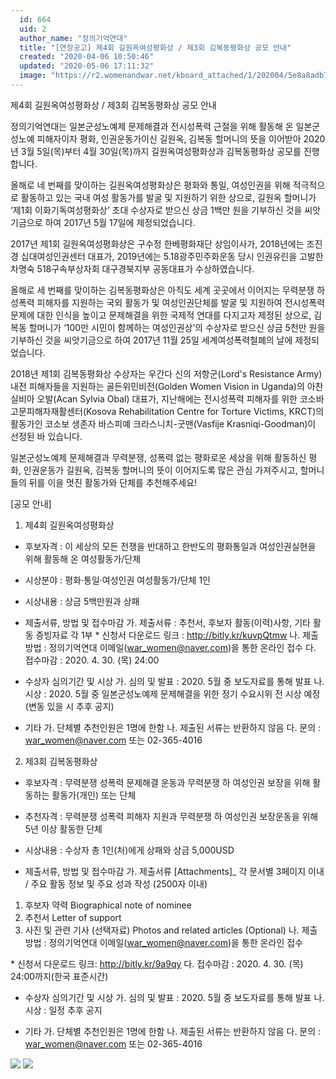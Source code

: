 ```yaml
---
  id: 664
  uid: 2
  author_name: "정의기억연대"
  title: "[연장공고] 제4회 길원옥여성평화상 / 제3회 김복동평화상 공모 안내"
  created: "2020-04-06 10:50:46"
  updated: "2020-05-06 17:11:32"
  image: "https://r2.womenandwar.net/kboard_attached/1/202004/5e8a8adb7d16e9679129.jpg"
---
```

제4회 길원옥여성평화상 / 제3회 김복동평화상 공모 안내


정의기억연대는 일본군성노예제 문제해결과 전시성폭력 근절을 위해 활동해 온 일본군성노예 피해자이자 평화, 인권운동가이신 길원옥, 김복동 할머니의 뜻을 이어받아 2020년 3월 5일(목)부터 4월 30일(목)까지 길원옥여성평화상과 김복동평화상 공모를 진행합니다. 

올해로 네 번째를 맞이하는 길원옥여성평화상은 평화와 통일, 여성인권을 위해 적극적으로 활동하고 있는 국내 여성 활동가를 발굴 및 지원하기 위한 상으로, 길원옥 할머니가 ‘제1회 이화기독여성평화상’ 초대 수상자로 받으신 상금 1백만 원을 기부하신 것을 씨앗기금으로 하여 2017년 5월 17일에 제정되었습니다. 

2017년 제1회 길원옥여성평화상은 구수정 한베평화재단 상임이사가, 2018년에는 조진경 십대여성인권센터 대표가, 2019년에는 5.18광주민주화운동 당시 인권유린을 고발한 차명숙 518구속부상자회 대구경북지부 공동대표가 수상하였습니다. 

올해로 세 번째를 맞이하는 김복동평화상은 아직도 세계 곳곳에서 이어지는 무력분쟁 하 성폭력 피해자를 지원하는 국외 활동가 및 여성인권단체를 발굴 및 지원하여 전시성폭력 문제에 대한 인식을 높이고 문제해결을 위한 국제적 연대를 다지고자 제정된 상으로, 김복동 할머니가 ‘100만 시민이 함께하는 여성인권상’의 수상자로 받으신 상금 5천만 원을 기부하신 것을 씨앗기금으로 하여 2017년 11월 25일 세계여성폭력철폐의 날에 제정되었습니다. 

2018년 제1회 김복동평화상 수상자는 우간다 신의 저항군(Lord's Resistance Army)내전 피해자들을 지원하는 골든위민비전(Golden Women Vision in Uganda)의 아찬 실비아 오발(Acan Sylvia Obal) 대표가, 지난해에는 전시성폭력 피해자를 위한 코소바고문피해자재활센터(Kosova Rehabilitation Centre for Torture Victims, KRCT)의 활동가인 코소보 생존자 바스피예 크라스니치-굿맨(Vasfije Krasniqi-Goodman)이 선정된 바 있습니다.

일본군성노예제 문제해결과 무력분쟁, 성폭력 없는 평화로운 세상을 위해 활동하신 평화, 인권운동가 길원옥, 김복동 할머니의 뜻이 이어지도록 많은 관심 가져주시고, 할머니들의 뒤를 이을 멋진 활동가와 단체를 추천해주세요! 


\[공모 안내\]

1. 제4회 길원옥여성평화상 

- 후보자격 : 이 세상의 모든 전쟁을 반대하고 한반도의 평화통일과 여성인권실현을 위해 활동해 온 여성활동가/단체
- 시상분야 : 평화·통일·여성인권 여성활동가/단체 1인 
- 시상내용 : 상금 5백만원과 상패 

- 제출서류, 방법 및 접수마감
가. 제출서류 : 추천서, 후보자 활동(이력)사항, 기타 활동 증빙자료 각 1부
 \* 신청서 다운로드 링크 : http://bitly.kr/kuvpQtmw
나. 제출방법 : 정의기억연대 이메일(war_women@naver.com)을 통한 온라인 접수
다. 접수마감 : 2020. 4. 30. (목) 24:00

- 수상자 심의기간 및 시상
가. 심의 및 발표 : 2020. 5월 중 보도자료를 통해 발표 
나. 시상 : 2020. 5월 중 일본군성노예제 문제해결을 위한 정기 수요시위 전 시상 예정(변동 있을 시 추후 공지)

- 기타
가. 단체별 추천인원은 1명에 한함
나. 제출된 서류는 반환하지 않음
다. 문의 : war_women@naver.com 또는 02-365-4016


2. 제3회 김복동평화상

- 후보자격 : 무력분쟁 성폭력 문제해결 운동과 무력분쟁 하 여성인권 보장을 위해 활동하는 활동가(개인) 또는 단체 
- 추천자격 : 무력분쟁 성폭력 피해자 지원과 무력분쟁 하 여성인권 보장운동을 위해 5년 이상 활동한 단체 
- 시상내용 : 수상자 총 1인(처)에게 상패와 상금 5,000USD 

- 제출서류, 방법 및 접수마감
가. 제출서류 \[Attachments\]_ 각 문서별 3페이지 이내 / 주요 활동 정보 및 주요 성과 작성 (2500자 이내) 
 1. 후보자 약력 Biographical note of nominee 
 2. 추천서 Letter of support
 3. 사진 및 관련 기사 (선택자료) Photos and related articles (Optional)
나. 제출방법 : 정의기억연대 이메일(war_women@naver.com)을 통한 온라인 접수

 \* 신청서 다운로드 링크: http://bitly.kr/9a9qy
다. 접수마감 : 2020. 4. 30. (목) 24:00까지(한국 표준시간) 

- 수상자 심의기간 및 시상
가. 심의 및 발표 : 2020. 5월 중 보도자료를 통해 발표 
나. 시상 : 일정 추후 공지

- 기타
가. 단체별 추천인원은 1명에 한함
나. 제출된 서류는 반환하지 않음
다. 문의 : war_women@naver.com 또는 02-365-4016


 ![](https://r2.womenandwar.net/kboard_attached/1/202004/5e8a8adb7d16e9679129.jpg)
 ![](https://r2.womenandwar.net/kboard_attached/1/202004/5e8a8af1879da5073957.jpg)
